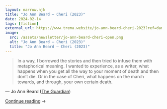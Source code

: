 ```yaml
---
layout: narrow.njk
title: "Jo Ann Beard – Cheri (2023)"
date: 2024-02-14
tags: [fiction]
external_url: https://www.trema.website/jo-ann-beard-cheri-2023?ref=daniel.pizza
image:
  src: /assets/newsletter/jo-ann-beard-cheri-open.png
  alt: "Jo Ann Beard – Cheri (2023)"
  title: "Jo Ann Beard – Cheri (2023)"
---
```


> In a way, I borrowed the stories and then tried to infuse them with metaphorical meaning. I wanted to experience, as a writer, what happens when you get all the way to your moment of death and then don’t die. Or in the case of Cheri, what happens on the march towards, and through, your own certain death.

<span class="uppercase font-sans text-sm mt-0 font-medium tracking-wide text-black/50 dark:text-white/30">— Jo Ann Beard ([The Guardian](https://www.theguardian.com/books/2023/aug/12/jo-ann-beard-nothing-in-writing-is-ever-particularly-enjoyable-to-me?ref=daniel.pizza))</span>

<a href="{{ external_url }}" title="Read my recommendation for Cheri by Jo Ann Beard" rel="external" target="_blank">Continue reading</a> →